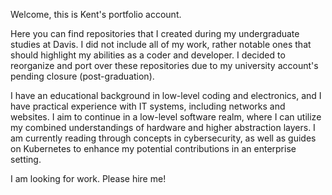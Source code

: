 Welcome, this is Kent's portfolio account.

Here you can find repositories that I created during my undergraduate studies at Davis.
I did not include all of my work, rather notable ones that should highlight my abilities as a coder and developer.
I decided to reorganize and port over these repositories due to my university account's pending closure (post-graduation).

I have an educational background in low-level coding and electronics, and I have practical experience with IT systems, including networks and websites.
I aim to continue in a low-level software realm, where I can utilize my combined understandings of hardware and higher abstraction layers.
I am currently reading through concepts in cybersecurity, as well as guides on Kubernetes to enhance my potential contributions in an enterprise setting.

I am looking for work. Please hire me!
<!---
kentcassidy/kentcassidy is a ✨ special ✨ repository because its `README.md` (this file) appears on your GitHub profile.
You can click the Preview link to take a look at your changes.
--->
